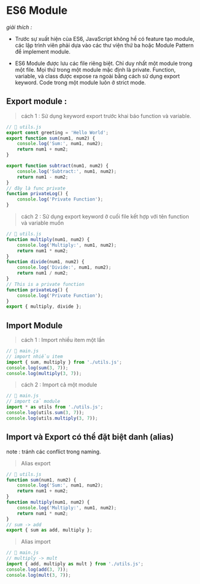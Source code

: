
# ES6 Module

_giải thích :_

- Trước sự xuất hiện của ES6, JavaScript không hề có feature tạo module,
các lập trình viên phải dựa vào các thư viện thứ ba hoặc Module Pattern để implement module.

- ES6 Module được lưu các file riêng biệt. Chỉ duy nhất một module trong một file. Mọi thứ trong một module mặc định là private. 
Function, variable, và class được expose ra ngoài bằng cách sử dụng export keyword. Code trong một module luôn ở strict mode.


## Export module :

> cách 1 : Sử dụng keyword export trước khai báo function và variable. 
```js
// 📁 utils.js
export const greeting = 'Hello World';
export function sum(num1, num2) {
    console.log('Sum:', num1, num2);
    return num1 + num2;
}

export function subtract(num1, num2) {
    console.log('Subtract:', num1, num2);
    return num1 - num2;
}
// đây là func private
function privateLog() {
    console.log('Private Function');
}
```

> cách 2 : Sử dụng export keyword ở cuối file kết hợp với tên function và variable muốn
```js
// 📁 utils.js
function multiply(num1, num2) {
    console.log('Multiply:', num1, num2);
    return num1 * num2;
}
function divide(num1, num2) {
    console.log('Divide:', num1, num2);
    return num1 / num2;
}
// This is a private function
function privateLog() {
    console.log('Private Function');
}
export { multiply, divide };
```

## Import Module 

> cách 1 : Import nhiều item một lần
```js
// 📁 main.js
// import nhiều item
import { sum, multiply } from './utils.js';
console.log(sum(3, 7));
console.log(multiply(3, 7));
```

> cách 2 : Import cả một module
```js
// 📁 main.js
// import cả module
import * as utils from './utils.js';
console.log(utils.sum(3, 7));
console.log(utils.multiply(3, 7));
```

## Import và Export có thể đặt biệt danh (alias) 
note : tránh các conflict trong naming.

> Alias export
```js
// 📁 utils.js
function sum(num1, num2) {
    console.log('Sum:', num1, num2);
    return num1 + num2;
}
function multiply(num1, num2) {
    console.log('Multiply:', num1, num2);
    return num1 * num2;
}
// sum -> add 
export { sum as add, multiply };
```

> Alias import
```js
// 📁 main.js
// multiply -> mult
import { add, multiply as mult } from './utils.js';
console.log(add(3, 7));
console.log(mult(3, 7));
```
